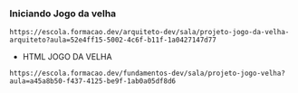### Iniciando Jogo da velha

```
https://escola.formacao.dev/arquiteto-dev/sala/projeto-jogo-da-velha-arquiteto?aula=52e4ff15-5002-4c6f-b11f-1a0427147d77
```

* HTML JOGO DA VELHA
```
https://escola.formacao.dev/fundamentos-dev/sala/projeto-jogo-velha?aula=a45a8b50-f437-4125-be9f-1ab0a05df8d6
```